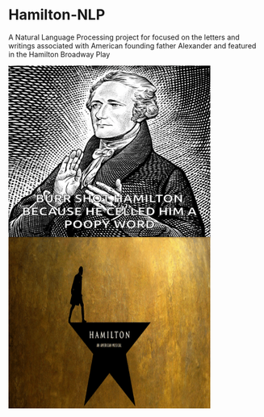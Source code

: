 # Hamilton-NLP
A Natural Language Processing project for focused on the letters and writings associated with American founding father Alexander and featured in the Hamilton Broadway Play
 

<img src="https://github.com/acheamponge/Hamilton-NLP/blob/master/img/1.gif" align="middle" height="340" width="400">
<img src="https://github.com/acheamponge/Hamilton-NLP/blob/master/img/2.gif" align="middle" height="340" width="400">
